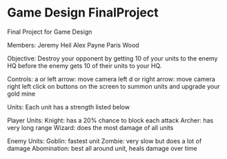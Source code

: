 # Game Design FinalProject
Final Project for Game Design

Members:
Jeremy Heil
Alex Payne
Paris Wood

Objective:
	Destroy your opponent by getting 10 of your units to the enemy HQ before the enemy gets 10 of their units to your HQ.

Controls:
	a or left arrow: move camera left
	d or right arrow: move camera right
	left click on buttons on the screen to summon units and upgrade your gold mine

Units:
	Each unit has a strength listed below

Player Units:
	Knight: has a 20% chance to block each attack
	Archer: has very long range
	Wizard:	does the most damage of all units

Enemy Units: 
	Goblin: fastest unit
	Zombie: very slow but does a lot of damage
	Abomination: best all around unit, heals damage over time
